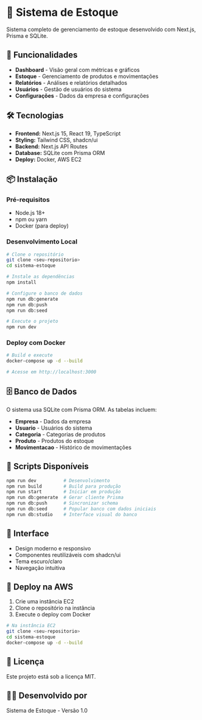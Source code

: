 # 🏪 Sistema de Estoque

Sistema completo de gerenciamento de estoque desenvolvido com Next.js, Prisma e SQLite.

## 🚀 Funcionalidades

- **Dashboard** - Visão geral com métricas e gráficos
- **Estoque** - Gerenciamento de produtos e movimentações
- **Relatórios** - Análises e relatórios detalhados
- **Usuários** - Gestão de usuários do sistema
- **Configurações** - Dados da empresa e configurações

## 🛠️ Tecnologias

- **Frontend:** Next.js 15, React 19, TypeScript
- **Styling:** Tailwind CSS, shadcn/ui
- **Backend:** Next.js API Routes
- **Database:** SQLite com Prisma ORM
- **Deploy:** Docker, AWS EC2

## 📦 Instalação

### Pré-requisitos
- Node.js 18+
- npm ou yarn
- Docker (para deploy)

### Desenvolvimento Local

```bash
# Clone o repositório
git clone <seu-repositorio>
cd sistema-estoque

# Instale as dependências
npm install

# Configure o banco de dados
npm run db:generate
npm run db:push
npm run db:seed

# Execute o projeto
npm run dev
```

### Deploy com Docker

```bash
# Build e execute
docker-compose up -d --build

# Acesse em http://localhost:3000
```

## 🗄️ Banco de Dados

O sistema usa SQLite com Prisma ORM. As tabelas incluem:

- **Empresa** - Dados da empresa
- **Usuario** - Usuários do sistema
- **Categoria** - Categorias de produtos
- **Produto** - Produtos do estoque
- **Movimentacao** - Histórico de movimentações

## 🔧 Scripts Disponíveis

```bash
npm run dev          # Desenvolvimento
npm run build        # Build para produção
npm run start        # Iniciar em produção
npm run db:generate  # Gerar cliente Prisma
npm run db:push      # Sincronizar schema
npm run db:seed      # Popular banco com dados iniciais
npm run db:studio    # Interface visual do banco
```

## 📱 Interface

- Design moderno e responsivo
- Componentes reutilizáveis com shadcn/ui
- Tema escuro/claro
- Navegação intuitiva

## 🚀 Deploy na AWS

1. Crie uma instância EC2
2. Clone o repositório na instância
3. Execute o deploy com Docker

```bash
# Na instância EC2
git clone <seu-repositorio>
cd sistema-estoque
docker-compose up -d --build
```

## 📄 Licença

Este projeto está sob a licença MIT.

## 👨‍💻 Desenvolvido por

Sistema de Estoque - Versão 1.0